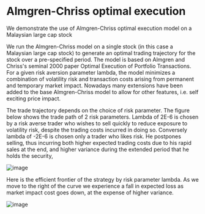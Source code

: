 # Almgren-Chriss optimal execution
We demonstrate the use of Almgren-Chriss optimal execution model on a Malaysian large cap stock

We run the Almgren-Chriss model on a single stock (in this case a Malaysian large cap stock) to generate an optimal trading trajectory for the stock over a pre-specified period. The model is based on Almgren and Chriss's seminal 2000 paper Optimal Execution of Portfolio Transactions. For a given risk aversion parameter lambda, the model minimizes a combination of volatility risk and transaction costs arising from permanent and temporary market impact. Nowadays many extensions have been added to the base Almgren-Chriss model to allow for other features, i.e. self exciting price impact.

The trade trajectory depends on the choice of risk parameter. The figure below shows the trade path of 2 risk parameters. Lambda of 2E-6 is chosen by a risk averse trader who wishes to sell quickly to reduce exposure to volatility risk, despite the trading costs incurred in doing so. Conversely lambda of -2E-6 is chosen only a trader who likes risk. He postpones selling, thus incurring both higher expected trading costs due to his rapid sales at the end, and higher variance during the extended period that he holds the security,

![image](https://user-images.githubusercontent.com/105033135/186359619-7f3925bc-7f84-48ef-abc6-239c9c90277f.png)

Here is the efficient frontier of the strategy by risk parameter lambda. As we move to the right of the curve we experience a fall in expected loss as market impact cost goes down, at the expense of higher variance.

![image](https://user-images.githubusercontent.com/105033135/186371162-e125214e-5a89-40c9-b5dd-c31814ee80a9.png)


